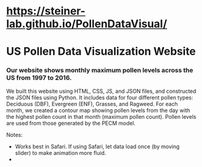 # **https://steiner-lab.github.io/PollenDataVisual/**
# **US Pollen Data Visualization Website**

### Our website shows monthly maximum pollen levels across the US from 1997 to 2016. 

We built this website using HTML, CSS, JS, and JSON files, and constructed the JSON files using Python. It includes data for four different pollen types: Deciduous (DBF), Evergreen (ENF), Grasses, and Ragweed. For each month, we created a contour map showing pollen levels from the day with the highest pollen count in that month (maximum pollen count). Pollen levels are used from those generated by the PECM model. 

Notes:
* Works best in Safari. If using Safari, let data load once (by moving slider) to make animation more fluid.
* 